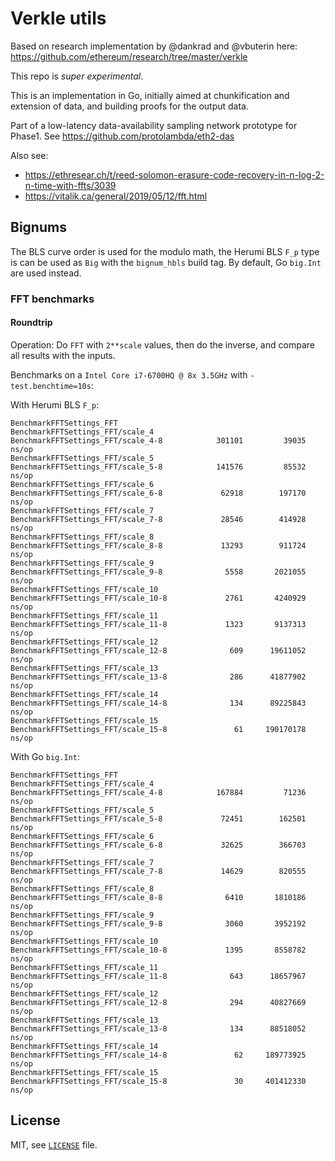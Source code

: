 # Verkle utils

Based on research implementation by @dankrad and @vbuterin here: https://github.com/ethereum/research/tree/master/verkle

This repo is *super experimental*.

This is an implementation in Go, initially aimed at chunkification and extension of data, 
and building proofs for the output data. 

Part of a low-latency data-availability sampling network prototype for Phase1.
See https://github.com/protolambda/eth2-das

Also see:
- https://ethresear.ch/t/reed-solomon-erasure-code-recovery-in-n-log-2-n-time-with-ffts/3039
- https://vitalik.ca/general/2019/05/12/fft.html

## Bignums

The BLS curve order is used for the modulo math, the Herumi BLS `F_p` type is can be used as `Big` with the `bignum_hbls` build tag.
By default, Go `big.Int` are used instead.

### FFT benchmarks

#### Roundtrip

Operation: Do `FFT` with `2**scale` values, then do the inverse, and compare all results with the inputs.

Benchmarks on a `Intel Core i7-6700HQ @ 8x 3.5GHz` with `-test.benchtime=10s`:

With Herumi BLS `F_p`:
```
BenchmarkFFTSettings_FFT
BenchmarkFFTSettings_FFT/scale_4
BenchmarkFFTSettings_FFT/scale_4-8         	  301101	     39035 ns/op
BenchmarkFFTSettings_FFT/scale_5
BenchmarkFFTSettings_FFT/scale_5-8         	  141576	     85532 ns/op
BenchmarkFFTSettings_FFT/scale_6
BenchmarkFFTSettings_FFT/scale_6-8         	   62918	    197170 ns/op
BenchmarkFFTSettings_FFT/scale_7
BenchmarkFFTSettings_FFT/scale_7-8         	   28546	    414928 ns/op
BenchmarkFFTSettings_FFT/scale_8
BenchmarkFFTSettings_FFT/scale_8-8         	   13293	    911724 ns/op
BenchmarkFFTSettings_FFT/scale_9
BenchmarkFFTSettings_FFT/scale_9-8         	    5558	   2021055 ns/op
BenchmarkFFTSettings_FFT/scale_10
BenchmarkFFTSettings_FFT/scale_10-8        	    2761	   4240929 ns/op
BenchmarkFFTSettings_FFT/scale_11
BenchmarkFFTSettings_FFT/scale_11-8        	    1323	   9137313 ns/op
BenchmarkFFTSettings_FFT/scale_12
BenchmarkFFTSettings_FFT/scale_12-8        	     609	  19611052 ns/op
BenchmarkFFTSettings_FFT/scale_13
BenchmarkFFTSettings_FFT/scale_13-8        	     286	  41877902 ns/op
BenchmarkFFTSettings_FFT/scale_14
BenchmarkFFTSettings_FFT/scale_14-8        	     134	  89225843 ns/op
BenchmarkFFTSettings_FFT/scale_15
BenchmarkFFTSettings_FFT/scale_15-8        	      61	 190170178 ns/op
```

With Go `big.Int`:
```
BenchmarkFFTSettings_FFT
BenchmarkFFTSettings_FFT/scale_4
BenchmarkFFTSettings_FFT/scale_4-8         	  167884	     71236 ns/op
BenchmarkFFTSettings_FFT/scale_5
BenchmarkFFTSettings_FFT/scale_5-8         	   72451	    162501 ns/op
BenchmarkFFTSettings_FFT/scale_6
BenchmarkFFTSettings_FFT/scale_6-8         	   32625	    366703 ns/op
BenchmarkFFTSettings_FFT/scale_7
BenchmarkFFTSettings_FFT/scale_7-8         	   14629	    820555 ns/op
BenchmarkFFTSettings_FFT/scale_8
BenchmarkFFTSettings_FFT/scale_8-8         	    6410	   1810186 ns/op
BenchmarkFFTSettings_FFT/scale_9
BenchmarkFFTSettings_FFT/scale_9-8         	    3060	   3952192 ns/op
BenchmarkFFTSettings_FFT/scale_10
BenchmarkFFTSettings_FFT/scale_10-8        	    1395	   8558782 ns/op
BenchmarkFFTSettings_FFT/scale_11
BenchmarkFFTSettings_FFT/scale_11-8        	     643	  18657967 ns/op
BenchmarkFFTSettings_FFT/scale_12
BenchmarkFFTSettings_FFT/scale_12-8        	     294	  40827669 ns/op
BenchmarkFFTSettings_FFT/scale_13
BenchmarkFFTSettings_FFT/scale_13-8        	     134	  88518052 ns/op
BenchmarkFFTSettings_FFT/scale_14
BenchmarkFFTSettings_FFT/scale_14-8        	      62	 189773925 ns/op
BenchmarkFFTSettings_FFT/scale_15
BenchmarkFFTSettings_FFT/scale_15-8        	      30	 401412330 ns/op
```

## License

MIT, see [`LICENSE`](./LICENSE) file.

